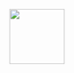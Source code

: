 <div id="header" align="center">
  <img src="https://media.giphy.com/media/M9gbBd9nbDrOTu1Mqx/giphy.gif" width="100"/>
</div>
<div id="git" align="center">
  <img src="https://komarev.com/ghpvc/?username=coccyx-cyst&style=flat-square&color=blue" alt=""/>
</div>
